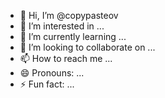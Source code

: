 - 👋 Hi, I’m @copypasteov
- 👀 I’m interested in ...
- 🌱 I’m currently learning ...
- 💞️ I’m looking to collaborate on ...
- 📫 How to reach me ...
- 😄 Pronouns: ...
- ⚡ Fun fact: ...

<!---
copypasteov/copypasteov is a ✨ special ✨ repository because its `README.md` (this file) appears on your GitHub profile.
You can click the Preview link to take a look at your changes.
--->
